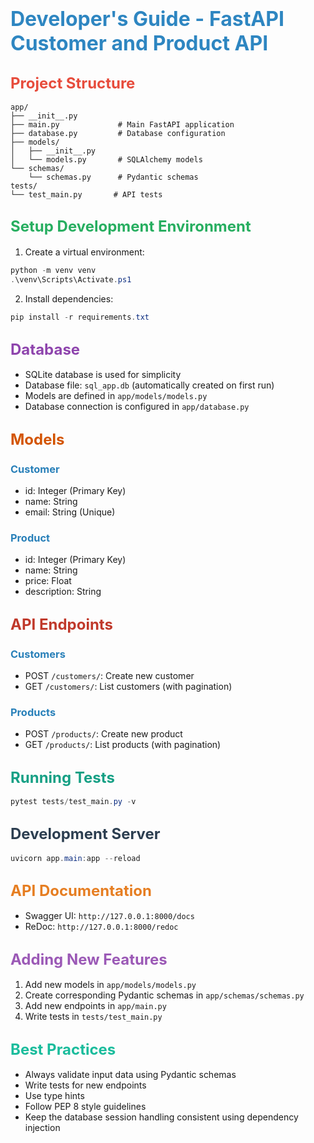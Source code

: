 # <span style="color: #2E86C1; font-size: 32px;">Developer's Guide - FastAPI Customer and Product API</span>

## <span style="color: #E74C3C; font-size: 24px;">Project Structure</span>
```
app/
├── __init__.py
├── main.py             # Main FastAPI application
├── database.py         # Database configuration
├── models/
│   ├── __init__.py
│   └── models.py       # SQLAlchemy models
└── schemas/
    └── schemas.py      # Pydantic schemas
tests/
└── test_main.py       # API tests
```

## <span style="color: #27AE60; font-size: 24px;">Setup Development Environment</span>

1. Create a virtual environment:
```powershell
python -m venv venv
.\venv\Scripts\Activate.ps1
```

2. Install dependencies:
```powershell
pip install -r requirements.txt
```

## <span style="color: #8E44AD; font-size: 24px;">Database</span>
- SQLite database is used for simplicity
- Database file: `sql_app.db` (automatically created on first run)
- Models are defined in `app/models/models.py`
- Database connection is configured in `app/database.py`

## <span style="color: #D35400; font-size: 24px;">Models</span>
### <span style="color: #2980B9;">Customer</span>
- id: Integer (Primary Key)
- name: String
- email: String (Unique)

### <span style="color: #2980B9;">Product</span>
- id: Integer (Primary Key)
- name: String
- price: Float
- description: String

## <span style="color: #C0392B; font-size: 24px;">API Endpoints</span>
### <span style="color: #2980B9;">Customers</span>
- POST `/customers/`: Create new customer
- GET `/customers/`: List customers (with pagination)

### <span style="color: #2980B9;">Products</span>
- POST `/products/`: Create new product
- GET `/products/`: List products (with pagination)

## <span style="color: #16A085; font-size: 24px;">Running Tests</span>
```powershell
pytest tests/test_main.py -v
```

## <span style="color: #2C3E50; font-size: 24px;">Development Server</span>
```powershell
uvicorn app.main:app --reload
```

## <span style="color: #E67E22; font-size: 24px;">API Documentation</span>
- Swagger UI: `http://127.0.0.1:8000/docs`
- ReDoc: `http://127.0.0.1:8000/redoc`

## <span style="color: #9B59B6; font-size: 24px;">Adding New Features</span>
1. Add new models in `app/models/models.py`
2. Create corresponding Pydantic schemas in `app/schemas/schemas.py`
3. Add new endpoints in `app/main.py`
4. Write tests in `tests/test_main.py`

## <span style="color: #1ABC9C; font-size: 24px;">Best Practices</span>
- Always validate input data using Pydantic schemas
- Write tests for new endpoints
- Use type hints
- Follow PEP 8 style guidelines
- Keep the database session handling consistent using dependency injection
